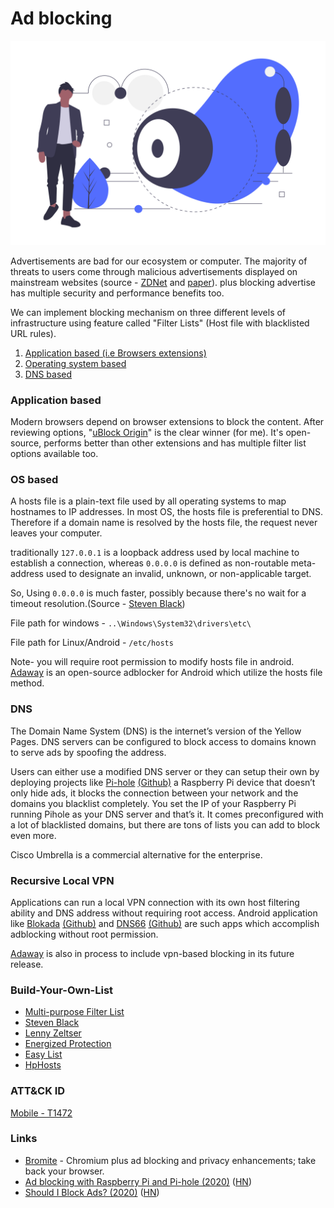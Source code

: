 # Ad blocking

![](../.gitbook/assets/undraw_surveillance.png)

Advertisements are bad for our ecosystem or computer. The majority of threats to users come through malicious advertisements displayed on mainstream websites \(source - [ZDNet](https://www.zdnet.com/article/hackers-have-breached-60-ad-servers-to-load-their-own-malicious-ads/) and [paper](https://users.cs.northwestern.edu/~ychen/Papers/ndss16.pdf)\). plus blocking advertise has multiple security and performance benefits too.

We can implement blocking mechanism on three different levels of infrastructure using feature called "Filter Lists" \(Host file with blacklisted URL rules\).

1. [Application based \(i.e Browsers extensions\)]()
2. [Operating system based]()
3. [DNS based]()

### Application based

Modern browsers depend on browser extensions to block the content. After reviewing options, "[uBlock Origin](https://github.com/gorhill/uBlock)" is the clear winner \(for me\). It's open-source, performs better than other extensions and has multiple filter list options available too.

### OS based

A hosts file is a plain-text file used by all operating systems to map hostnames to IP addresses. In most OS, the hosts file is preferential to DNS. Therefore if a domain name is resolved by the hosts file, the request never leaves your computer.

traditionally `127.0.0.1` is a loopback address used by local machine to establish a connection, whereas `0.0.0.0` is defined as non-routable meta-address used to designate an invalid, unknown, or non-applicable target.

So, Using `0.0.0.0` is much faster, possibly because there's no wait for a timeout resolution.\(Source - [Steven Black](https://github.com/StevenBlack/hosts/blob/master/readme.md)\)

File path for windows - `..\Windows\System32\drivers\etc\`

File path for Linux/Android - `/etc/hosts`

Note- you will require root permission to modify hosts file in android. [Adaway](https://github.com/AdAway/AdAway) is an open-source adblocker for Android which utilize the hosts file method.

### DNS

The Domain Name System \(DNS\) is the internet’s version of the Yellow Pages. DNS servers can be configured to block access to domains known to serve ads by spoofing the address.

Users can either use a modified DNS server or they can setup their own by deploying projects like [Pi-hole](https://pi-hole.net/) [\(Github\)](https://github.com/pi-hole/pi-hole) a Raspberry Pi device that doesn’t only hide ads, it blocks the connection between your network and the domains you blacklist completely. You set the IP of your Raspberry Pi running Pihole as your DNS server and that’s it. It comes preconfigured with a lot of blacklisted domains, but there are tons of lists you can add to block even more.

Cisco Umbrella is a commercial alternative for the enterprise.

### Recursive Local VPN

Applications can run a local VPN connection with its own host filtering ability and DNS address without requiring root access. Android application like [Blokada](https://blokada.org/) [\(Github\)](https://github.com/blokadaorg/blokada) and [DNS66](https://jak-linux.org/projects/dns66/) [\(Github\)](https://github.com/julian-klode/dns66) are such apps which accomplish adblocking without root permission.

[Adaway](https://github.com/AdAway/AdAway) is also in process to include vpn-based blocking in its future release.

### Build-Your-Own-List

* [Multi-purpose Filter List](https://filterlists.com/)
* [Steven Black](https://github.com/StevenBlack/hosts/blob/master/data/StevenBlack/hosts)
* [Lenny Zeltser](https://zeltser.com/malicious-ip-blocklists/)
* [Energized Protection](https://energized.pro/)
* [Easy List](https://easylist.to/)
* [HpHosts](https://hosts-file.net/)

### ATT&CK ID

[Mobile - T1472](https://attack.mitre.org/techniques/T1472/)

### Links

* [Bromite](https://github.com/bromite/bromite) - Chromium plus ad blocking and privacy enhancements; take back your browser.
* [Ad blocking with Raspberry Pi and Pi-hole \(2020\)](https://cri.dev/posts/2020-05-03-Ad-blocking-with-Raspberry-Pi-and-Pi-hole/) \([HN](https://news.ycombinator.com/item?id=23073109)\)
* [Should I Block Ads? \(2020\)](https://shouldiblockads.com/) \([HN](https://news.ycombinator.com/item?id=23276117)\)

